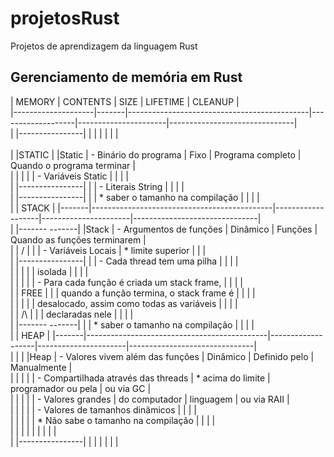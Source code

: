 # projetosRust
Projetos de aprendizagem da linguagem Rust

## Gerenciamento de memória em Rust
 | MEMORY             | CONTENTS                                            | SIZE              | LIFETIME             | CLEANUP                       |<br>
 |--------------------|-------|---------------------------------------------|-------------------|----------------------|-------------------------------|<br>
 | |----------------| |       |                                             |                   |                      |                               |<br>  
 | |STATIC          | |Static | - Binário do programa                       | Fixo              | Programa completo    | Quando o programa terminar    |<br>
 | |                | |       | - Variáveis Static                          |                   |                      |                               |<br>
 | |----------------| |       | - Literais String                           |                   |                      |                               |<br>
 | |----------------| |       | * saber o tamanho na compilação             |                   |                      |                               |<br>
 | | STACK          | |-------|---------------------------------------------|-------------------|----------------------|-------------------------------|<br>
 | |-------  -------| |Stack  | - Argumentos de funções                     | Dinâmico          | Funções              | Quando as funções terminarem  |<br>
 | |       \/       | |       | - Variáveis Locais                          | * limite superior |                      |                               |<br>
 | |----------------| |       | - Cada thread tem uma pilha                 |                   |                      |                               |<br>
 | |                | |       |   isolada                                   |                   |                      |                               |<br>
 | |                | |       | - Para cada função é criada um stack frame, |                   |                      |                               |<br>
 | |  FREE          | |       |   quando a função termina, o stack frame é  |                   |                      |                               |<br>
 | |                | |       |   desalocado, assim como todas as variáveis |                   |                      |                               |<br>
 | |       /\       | |       |   declaradas nele                           |                   |                      |                               |<br>
 | |-------  -------| |       | * saber o tamanho na compilação             |                   |                      |                               |<br>
 | | HEAP           | |-------|---------------------------------------------|-------------------|----------------------|-------------------------------|<br>
 | |                | |Heap   | - Valores vivem além das funções            | Dinâmico          | Definido pelo        | Manualmente                   |<br>
 | |                | |       | - Compartilhada através das threads         | * acima do limite | programador ou pela  | ou via GC                     |<br>
 | |                | |       | - Valores grandes                           |   do computador   | linguagem            | ou via RAII                   |<br>
 | |                | |       | - Valores de tamanhos dinâmicos             |                   |                      |                               |<br>
 | |                | |       | * Não sabe o tamanho na compilação          |                   |                      |                               |<br>
 | |                | |       |                                             |                   |                      |                               |<br>
 | |----------------| |       |                                             |                   |                      |                               |<br>  
